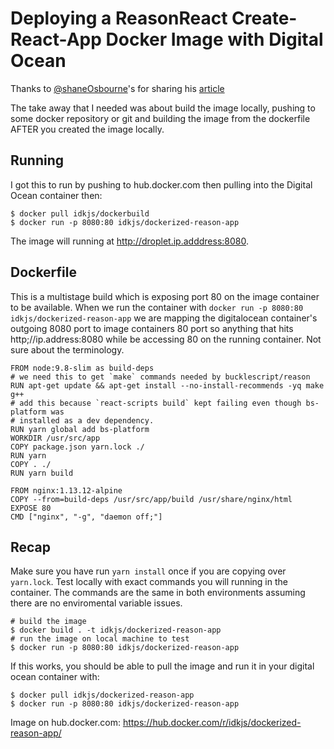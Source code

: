 # Deploying a ReasonReact Create-React-App Docker Image with Digital Ocean

Thanks to [@shaneOsbourne](https://twitter.com/shaneosbourne?lang=en)'s for sharing his [article](https://medium.com/@shakyShane/lets-talk-about-docker-artifacts-27454560384f)

The take away that I needed was about build the image locally, pushing to some docker repository or git and building the image from the dockerfile AFTER you created the image locally.

## Running

I got this to run by pushing to hub.docker.com then pulling into the Digital Ocean container then:

```
$ docker pull idkjs/dockerbuild
$ docker run -p 8080:80 idkjs/dockerized-reason-app
```

The image will running at http://droplet.ip.adddress:8080.

## Dockerfile

This is a multistage build which is exposing port 80 on the image container to be available. When we run the container with `docker run -p 8080:80 idkjs/dockerized-reason-app` we are mapping the digitalocean container's outgoing 8080 port to image containers 80 port so anything that hits http;//ip.address:8080 while be accessing 80 on the running container. Not sure about the terminology.

```
FROM node:9.8-slim as build-deps
# we need this to get `make` commands needed by bucklescript/reason
RUN apt-get update && apt-get install --no-install-recommends -yq make g++
# add this because `react-scripts build` kept failing even though bs-platform was
# installed as a dev dependency.
RUN yarn global add bs-platform
WORKDIR /usr/src/app
COPY package.json yarn.lock ./
RUN yarn
COPY . ./
RUN yarn build

FROM nginx:1.13.12-alpine
COPY --from=build-deps /usr/src/app/build /usr/share/nginx/html
EXPOSE 80
CMD ["nginx", "-g", "daemon off;"]
```

## Recap

Make sure you have run `yarn install` once if you are copying over `yarn.lock`.
Test locally with exact commands you will running in the container. The commands are the same in both environments assuming there are no enviromental variable issues.

```
# build the image
$ docker build . -t idkjs/dockerized-reason-app
# run the image on local machine to test
$ docker run -p 8080:80 idkjs/dockerized-reason-app
```

If this works, you should be able to pull the image and run it in your digital ocean container with:

```
$ docker pull idkjs/dockerized-reason-app
$ docker run -p 8080:80 idkjs/dockerized-reason-app
```

Image on hub.docker.com: https://hub.docker.com/r/idkjs/dockerized-reason-app/
